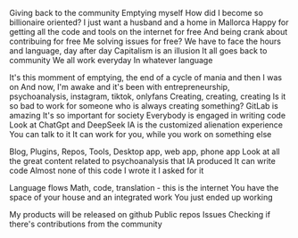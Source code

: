 Giving back to the community
Emptying myself
How did I become so billionaire oriented?
I just want a husband and a home in Mallorca
Happy for getting all the code and tools on the internet for free
And being crank about contribuing for free
Me solving issues for free?
We have to face the hours and language, day after day
Capitalism is an illusion
It all goes back to community
We all work everyday
In whatever language

It's this momment of emptying, the end of a cycle of mania
and then
I was on
And now, I'm awake
and it's been with entrepreneurship, psychoanalysis, instagram, tiktok, onlyfans
Creating, creating, creating
Is it so bad to work for someone who is always creating something?
GitLab is amazing
It's so important for society
Everybody is engaged in writing code
Look at ChatGpt and DeepSeek
IA is the customized alienation experience
You can talk to it
It can work for you, while you work on something else

Blog, Plugins, Repos, Tools, Desktop app, web app, phone app
Look at all the great content related to psychoanalysis that IA produced
It can write code
Almost none of this code I wrote it
I asked for it

Language flows
Math, code, translation - this is the internet
You have the space of your house and an integrated work
You just ended up working

My products will be released on github
Public repos
Issues
Checking if there's contributions from the community
